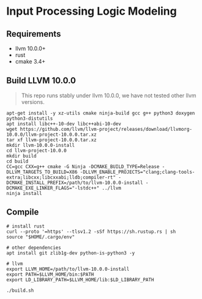 # Input Processing Logic Modeling

## Requirements
- llvm 10.0.0+
- rust
- cmake 3.4+

## Build LLVM 10.0.0

> This repo runs stably under llvm 10.0.0, we have not tested other llvm versions.

```
apt-get install -y xz-utils cmake ninja-build gcc g++ python3 doxygen python3-distutils
apt install libc++-10-dev libc++abi-10-dev
wget https://github.com/llvm/llvm-project/releases/download/llvmorg-10.0.0/llvm-project-10.0.0.tar.xz
tar xf llvm-project-10.0.0.tar.xz
mkdir llvm-10.0.0-install
cd llvm-project-10.0.0
mkdir build
cd build
CC=gcc CXX=g++ cmake -G Ninja -DCMAKE_BUILD_TYPE=Release -DLLVM_TARGETS_TO_BUILD=X86 -DLLVM_ENABLE_PROJECTS="clang;clang-tools-extra;libcxx;libcxxabi;lldb;compiler-rt" -DCMAKE_INSTALL_PREFIX=/path/to/llvm-10.0.0-install -DCMAKE_EXE_LINKER_FLAGS="-lstdc++" ../llvm
ninja install
```

## Compile
```
# install rust
curl --proto '=https' --tlsv1.2 -sSf https://sh.rustup.rs | sh
source "$HOME/.cargo/env"

# other dependencies
apt install git zlib1g-dev python-is-python3 -y

# llvm
export LLVM_HOME=/path/to/llvm-10.0.0-install
export PATH=$LLVM_HOME/bin:$PATH
export LD_LIBRARY_PATH=$LLVM_HOME/lib:$LD_LIBRARY_PATH

./build.sh
```
